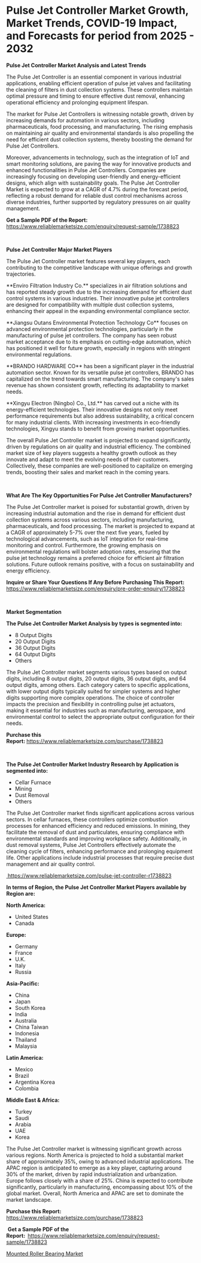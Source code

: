 <p><h1>Pulse Jet Controller Market Growth, Market Trends, COVID-19 Impact, and Forecasts for period from 2025 - 2032</h1></p><p><strong>Pulse Jet Controller Market Analysis and Latest Trends</strong></p>
<p><p>The Pulse Jet Controller is an essential component in various industrial applications, enabling efficient operation of pulse jet valves and facilitating the cleaning of filters in dust collection systems. These controllers maintain optimal pressure and timing to ensure effective dust removal, enhancing operational efficiency and prolonging equipment lifespan. </p><p>The market for Pulse Jet Controllers is witnessing notable growth, driven by increasing demands for automation in various sectors, including pharmaceuticals, food processing, and manufacturing. The rising emphasis on maintaining air quality and environmental standards is also propelling the need for efficient dust collection systems, thereby boosting the demand for Pulse Jet Controllers.</p><p>Moreover, advancements in technology, such as the integration of IoT and smart monitoring solutions, are paving the way for innovative products and enhanced functionalities in Pulse Jet Controllers. Companies are increasingly focusing on developing user-friendly and energy-efficient designs, which align with sustainability goals. The Pulse Jet Controller Market is expected to grow at a CAGR of 4.7% during the forecast period, reflecting a robust demand for reliable dust control mechanisms across diverse industries, further supported by regulatory pressures on air quality management.</p></p>
<p><strong>Get a Sample PDF of the Report:&nbsp;</strong> <a href="https://www.reliablemarketsize.com/enquiry/request-sample/1738823?utm_campaign=2255&utm_medium=2&utm_source=Github&utm_content=ia&utm_term=22022025&utm_id=pulse-jet-controller">https://www.reliablemarketsize.com/enquiry/request-sample/1738823</a></p>
<p>&nbsp;</p>
<p><strong>Pulse Jet Controller Major Market Players</strong></p>
<p><p>The Pulse Jet Controller market features several key players, each contributing to the competitive landscape with unique offerings and growth trajectories. </p><p>**Enviro Filtration Industry Co.** specializes in air filtration solutions and has reported steady growth due to the increasing demand for efficient dust control systems in various industries. Their innovative pulse jet controllers are designed for compatibility with multiple dust collection systems, enhancing their appeal in the expanding environmental compliance sector.</p><p>**Jiangsu Outans Environmental Protection Technology Co** focuses on advanced environmental protection technologies, particularly in the manufacturing of pulse jet controllers. The company has seen robust market acceptance due to its emphasis on cutting-edge automation, which has positioned it well for future growth, especially in regions with stringent environmental regulations.</p><p>**BRANDO HARDWARE CO** has been a significant player in the industrial automation sector. Known for its versatile pulse jet controllers, BRANDO has capitalized on the trend towards smart manufacturing. The company's sales revenue has shown consistent growth, reflecting its adaptability to market needs.</p><p>**Xingyu Electron (Ningbo) Co., Ltd.** has carved out a niche with its energy-efficient technologies. Their innovative designs not only meet performance requirements but also address sustainability, a critical concern for many industrial clients. With increasing investments in eco-friendly technologies, Xingyu stands to benefit from growing market opportunities.</p><p>The overall Pulse Jet Controller market is projected to expand significantly, driven by regulations on air quality and industrial efficiency. The combined market size of key players suggests a healthy growth outlook as they innovate and adapt to meet the evolving needs of their customers. Collectively, these companies are well-positioned to capitalize on emerging trends, boosting their sales and market reach in the coming years.</p></p>
<p>&nbsp;</p>
<p><strong>What Are The Key Opportunities For Pulse Jet Controller Manufacturers?</strong></p>
<p><p>The Pulse Jet Controller market is poised for substantial growth, driven by increasing industrial automation and the rise in demand for efficient dust collection systems across various sectors, including manufacturing, pharmaceuticals, and food processing. The market is projected to expand at a CAGR of approximately 5-7% over the next five years, fueled by technological advancements, such as IoT integration for real-time monitoring and control. Furthermore, the growing emphasis on environmental regulations will bolster adoption rates, ensuring that the pulse jet technology remains a preferred choice for efficient air filtration solutions. Future outlook remains positive, with a focus on sustainability and energy efficiency.</p></p>
<p><strong>Inquire or Share Your Questions If Any Before Purchasing This Report:</strong> <a href="https://www.reliablemarketsize.com/enquiry/pre-order-enquiry/1738823?utm_campaign=2255&utm_medium=2&utm_source=Github&utm_content=ia&utm_term=22022025&utm_id=pulse-jet-controller">https://www.reliablemarketsize.com/enquiry/pre-order-enquiry/1738823</a></p>
<p>&nbsp;</p>
<p><strong>Market Segmentation</strong></p>
<p><strong>The Pulse Jet Controller Market Analysis by types is segmented into:</strong></p>
<p><ul><li>8 Output Digits</li><li>20 Output Digits</li><li>36 Output Digits</li><li>64 Output Digits</li><li>Others</li></ul></p>
<p><p>The Pulse Jet Controller market segments various types based on output digits, including 8 output digits, 20 output digits, 36 output digits, and 64 output digits, among others. Each category caters to specific applications, with lower output digits typically suited for simpler systems and higher digits supporting more complex operations. The choice of controller impacts the precision and flexibility in controlling pulse jet actuators, making it essential for industries such as manufacturing, aerospace, and environmental control to select the appropriate output configuration for their needs.</p></p>
<p><strong>Purchase this Report:&nbsp;</strong><a href="https://www.reliablemarketsize.com/purchase/1738823?utm_campaign=2255&utm_medium=2&utm_source=Github&utm_content=ia&utm_term=22022025&utm_id=pulse-jet-controller">https://www.reliablemarketsize.com/purchase/1738823</a></p>
<p>&nbsp;</p>
<p><strong>The Pulse Jet Controller Market Industry Research by Application is segmented into:</strong></p>
<p><ul><li>Cellar Furnace</li><li>Mining</li><li>Dust Removal</li><li>Others</li></ul></p>
<p><p>The Pulse Jet Controller market finds significant applications across various sectors. In cellar furnaces, these controllers optimize combustion processes for enhanced efficiency and reduced emissions. In mining, they facilitate the removal of dust and particulates, ensuring compliance with environmental standards and improving workplace safety. Additionally, in dust removal systems, Pulse Jet Controllers effectively automate the cleaning cycle of filters, enhancing performance and prolonging equipment life. Other applications include industrial processes that require precise dust management and air quality control.</p></p>
<p><a href="https://www.reliablemarketsize.com/pulse-jet-controller-r1738823?utm_campaign=2255&utm_medium=2&utm_source=Github&utm_content=ia&utm_term=22022025&utm_id=pulse-jet-controller">&nbsp;https://www.reliablemarketsize.com/pulse-jet-controller-r1738823</a></p>
<p><strong>In terms of Region, the Pulse Jet Controller Market Players available by Region are:</strong></p>
<p>
    <p> <strong> North America: </strong>
        <ul>
            <li>United States</li>
            <li>Canada</li>
        </ul>
        </p> 
    <p> <strong> Europe: </strong>
        <ul>
            <li>Germany</li>
            <li>France</li>
            <li>U.K.</li>
            <li>Italy</li>
            <li>Russia</li>
        </ul>
        </p> 
    <p> <strong> Asia-Pacific: </strong>
        <ul>
            <li>China</li>
            <li>Japan</li>
            <li>South Korea</li>
            <li>India</li>
            <li>Australia</li>
            <li>China Taiwan</li>
            <li>Indonesia</li>
            <li>Thailand</li>
            <li>Malaysia</li>
        </ul>
        </p> 
    <p> <strong> Latin America: </strong>
        <ul>
            <li>Mexico</li>
            <li>Brazil</li>
            <li>Argentina Korea</li>
            <li>Colombia</li>
        </ul>
        </p> 
    <p> <strong> Middle East & Africa: </strong>
        <ul>
            <li>Turkey</li>
            <li>Saudi</li>
            <li>Arabia</li>
            <li>UAE</li>
            <li>Korea</li>
        </ul>
    </p>
    </p>
<p><p>The Pulse Jet Controller market is witnessing significant growth across various regions. North America is projected to hold a substantial market share of approximately 35%, owing to advanced industrial applications. The APAC region is anticipated to emerge as a key player, capturing around 30% of the market, driven by rapid industrialization and urbanization. Europe follows closely with a share of 25%. China is expected to contribute significantly, particularly in manufacturing, encompassing about 10% of the global market. Overall, North America and APAC are set to dominate the market landscape.</p></p>
<p><strong>Purchase this Report: </strong><a href="https://www.reliablemarketsize.com/purchase/1738823?utm_campaign=2255&utm_medium=2&utm_source=Github&utm_content=ia&utm_term=22022025&utm_id=pulse-jet-controller">https://www.reliablemarketsize.com/purchase/1738823</a></p>
<p>&nbsp;<strong>Get a Sample PDF of the Report:&nbsp;&nbsp;</strong><a href="https://www.reliablemarketsize.com/enquiry/request-sample/1738823?utm_campaign=2255&utm_medium=2&utm_source=Github&utm_content=ia&utm_term=22022025&utm_id=pulse-jet-controller">https://www.reliablemarketsize.com/enquiry/request-sample/1738823</a></p>
<p><strong></strong></p>
<p><p><a href="https://github.com/kbollin866/Market-Research-Report-List-1/blob/main/mounted-roller-bearing-market.md?utm_campaign=2255&utm_medium=2&utm_source=Github&utm_content=ia&utm_term=22022025&utm_id=pulse-jet-controller">Mounted Roller Bearing Market</a></p></p>